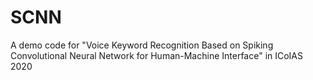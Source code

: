 # SCNN
A demo code for "Voice Keyword Recognition Based on Spiking  Convolutional Neural Network for Human-Machine Interface" in ICoIAS 2020
